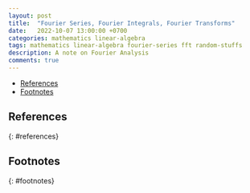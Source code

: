 ```yaml
---
layout: post
title:  "Fourier Series, Fourier Integrals, Fourier Transforms"
date:   2022-10-07 13:00:00 +0700
categories: mathematics linear-algebra
tags: mathematics linear-algebra fourier-series fft random-stuffs
description: A note on Fourier Analysis
comments: true
---
```

> 
<!-- excerpt-end -->

- [References](#references)
- [Footnotes](#footnotes)


## References
{: #references}


## Footnotes
{: #footnotes}